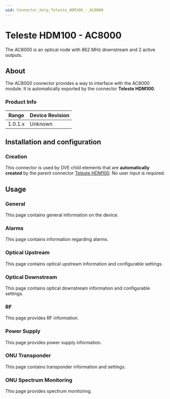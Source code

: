 ```yaml
---
uid: Connector_help_Teleste_HDM100_-_AC8000
---
```


# Teleste HDM100 - AC8000

The AC8000 is an optical node with 862 MHz downstream and 2 active outputs.

## About

The AC8000 connector provides a way to interface with the AC8000 module. It is automatically exported by the connector **Teleste HDM100**.

### Product Info

| **Range** | **Device Revision** |
|------------------|---------------------|
| 1.0.1.x          | Unknown             |

## Installation and configuration

### Creation

This connector is used by DVE child elements that are **automatically created** by the parent connector [Teleste HDM100](xref:Connector_help_Teleste_HDM100). No user input is required.

## Usage

### General

This page contains general information on the device.

### Alarms

This page contains information regarding alarms.

### Optical Upstream

This page contains optical upstream information and configurable settings.

### Optical Downstream

This page contains optical downstream information and configurable settings.

### RF

This page provides RF information.

### Power Supply

This page provides power supply information.

### ONU Transponder

This page contains transponder information and settings.

### ONU Spectrum Monitoring

This page provides spectrum monitoring.
